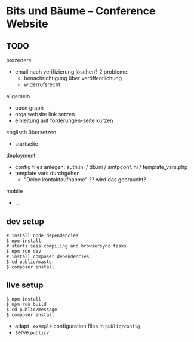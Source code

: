# Bits und Bäume – Conference Website

## TODO
prozedere
- email nach verifizierung löschen? 2 probleme:
  - benachrichtigung über veröffentlichung
  - widerrufsrecht

allgemein
- open graph
- orga website link setzen
- einleitung auf forderungen-seite kürzen

englisch übersetzen
- startseite

deployment
- config files anlegen: auth.ini / db.ini / smtpconf.ini / template_vars.php
- template vars durchgehen
  - "Deine kontaktaufnahme" ?? wird das gebraucht?

mobile
- ...

## dev setup
```
# install node dependencies
$ npm install
# starts sass compiling and browsersync tasks
$ npm run dev
# install composer dependencies
$ cd public/master
$ composer install
```

## live setup
```
$ npm install
$ npm run build
$ cd public/message
$ composer install
```
- adapt `.example` configuration files in `public/config`
- serve `public/`
